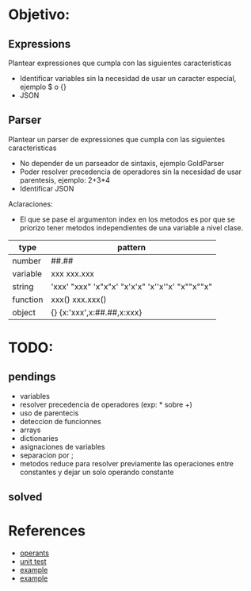 


# Objetivo:

## Expressions
Plantear expressiones que cumpla con las siguientes caracteristicas
- Identificar variables sin la necesidad de usar un caracter especial, ejemplo $ o {}
- JSON

## Parser
Plantear un parser de expressiones que cumpla con las siguientes caracteristicas
- No depender de un parseador de sintaxis, ejemplo GoldParser
- Poder resolver precedencia de operadores sin la necesidad de usar parentesis, ejemplo: 2+3*4
- Identificar JSON

Aclaraciones:
 - El que se pase el argumenton index en los metodos es por que se priorizo tener metodos independientes de una variable a nivel clase.


type        |pattern
------------|-------------
number      |##.##
variable    |xxx  xxx.xxx
string      |'xxx' "xxx" 'x"x"x' "x'x'x" 'x''x''x' "x""x""x"
function    |xxx() xxx.xxx()
object      | {} {x:'xxx',x:##.##,x:xxx}     

# TODO:
## pendings 
- variables
- resolver precedencia de operadores (exp: * sobre +)
- uso de parentecis
- deteccion de funcionnes
- arrays
- dictionaries
- asignaciones de variables
- separacion por ;
- metodos reduce para resolver previamente las operaciones entre constantes y dejar un solo operando constante

## solved

# References
- [operants](https://www.w3schools.com/python/python_operators.asp)
- [unit test](https://docs.python.org/3/library/unittest.html)
- [example](https://stackoverflow.com/questions/13055884/parsing-math-expression-in-python-and-solving-to-find-an-answer)
- [example](https://cp-algorithms.com/string/expression_parsing.html)
